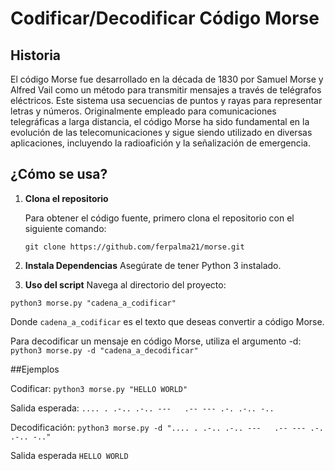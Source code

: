 # Codificar/Decodificar Código Morse

## Historia

El código Morse fue desarrollado en la década de 1830 por Samuel Morse y Alfred Vail como un método para transmitir mensajes a través de telégrafos eléctricos. Este sistema usa secuencias de puntos y rayas para representar letras y números. Originalmente empleado para comunicaciones telegráficas a larga distancia, el código Morse ha sido fundamental en la evolución de las telecomunicaciones y sigue siendo utilizado en diversas aplicaciones, incluyendo la radioafición y la señalización de emergencia.

## ¿Cómo se usa?

1. **Clona el repositorio**

   Para obtener el código fuente, primero clona el repositorio con el siguiente comando:

   ```git clone https://github.com/ferpalma21/morse.git```

2. **Instala Dependencias**
Asegúrate de tener Python 3 instalado.

3. **Uso del script**
Navega al directorio del proyecto:

```python3 morse.py "cadena_a_codificar"```

Donde ```cadena_a_codificar``` es el texto que deseas convertir a código Morse.

Para decodificar un mensaje en código Morse, utiliza el argumento -d:
```python3 morse.py -d "cadena_a_decodificar"```

##Ejemplos

Codificar:
```python3 morse.py "HELLO WORLD"```

Salida esperada:
```.... . .-.. .-.. ---   .-- --- .-. .-.. -..```

Decodificación:
```python3 morse.py -d ".... . .-.. .-.. ---   .-- --- .-. .-.. -.."```

Salida esperada
```HELLO WORLD```
